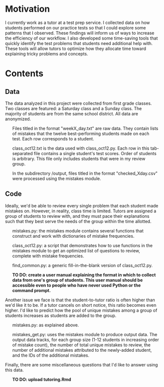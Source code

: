 # Motivation
I currently work as a tutor at a test prep service. I collected data on how students performed on our practice tests so that I could explore some patterns that I observed. These findings will inform us of ways to increase the efficiency of our workflow. I also developed some time-saving tools that quickly identify the test problems that students need additional help with. These tools will allow tutors to optimize how they allocate time toward explaining tricky problems and concepts.

# Contents
## Data
The data analyzed in this project were collected from first grade classes. Two classes are featured: a Saturday class and a Sunday class. The majority of students are from the same school district. All data are anonymized.
<ul>Files titled in the format "weekX_day.txt" are raw data. They contain lists of mistakes that the twelve best-performing students made on each test. Each row corresponds to a student.</ul>
<ul>class_oct12.txt is the data used with class_oct12.py. Each row in this tab-separated file contains a single student's test scores. Order of students is arbitrary. This file only includes students that were in my review group.</ul>
<ul>In the subdirectory /output, files titled in the format "checked_Xday.csv" were processed using the mistakes module.</ul>

## Code
Ideally, we'd be able to review every single problem that each student made mistakes on. However, in reality, class time is limited. Tutors are assigned a group of students to review with, and they must pace their explanations such that they best serve the needs of the group within the time allotted.
<ul>mistakes.py: the mistakes module contains several functions that construct and work with dictionaries of mistake frequencies. </ul>
<ul>class_oct12.py: a script that demonstrates how to use functions in the mistakes module to get an optimized list of questions to review, complete with mistake frequencies.</ul>
<ul>find_common.py: a generic fill-in-the-blank version of class_oct12.py.</ul>
<ul><b>TO DO: create a user manual explaining the format in which to collect data from one's group of students. This user manual should be accessible even to people who have never used Python or the command prompt.</b></ul>

Another issue we face is that the student-to-tutor ratio is often higher than we'd like it to be. If a tutor cancels on short notice, this ratio becomes even higher. I'd like to predict how the pool of unique mistakes among a group of students increases as students are added to the group.  
<ul>mistakes.py: as explained above.</ul>
<ul>mistakes_get.py: uses the mistakes module to produce output data. The output data tracks, for each group size (1-12 students in increasing order of mistake count), the number of total unique mistakes to review, the number of additional mistakes attributed to the newly-added student, and the IDs of the additional mistakes.</ul>

Finally, there are some miscellaneous questions that I'd like to answer using this data.
<ul><b>TO DO: upload tutoring.Rmd</b></ul>
